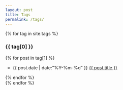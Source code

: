 ```yaml
---
layout: post
title: Tags
permalink: /tags/
---
```


<!-- <ul class="listing"> -->
{% for tag in site.tags %}
<!-- <h3 class="listing-seperator" id="{{ tag[0] }}">{{ tag[0] }}</h3> -->
<h3>{{ tag[0] }}</h3>
{% for post in tag[1] %}
<ul style="list-style-type:circle">
    <li class="listing-item">
        <time datetime="{{ post.date | date:"%Y-%m-%d" }}">{{ post.date | date:"%Y-%m-%d" }}</time>
        <a href="{{ post.url }}" title="{{ post.title }}">{{ post.title }}</a>
    </li>
</ul>
{% endfor %}
</br>
{% endfor %}
<!-- </ul> -->